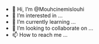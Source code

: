 - 👋 Hi, I’m @Mouhcinemislouhi
- 👀 I’m interested in ...
- 🌱 I’m currently learning ...
- 💞️ I’m looking to collaborate on ...
- 📫 How to reach me ...

<!---
Mouhcinemislouhi/Mouhcinemislouhi is a ✨ special ✨ repository because its `README.md` (this file) appears on your GitHub profile.
You can click the Preview link to take a look at your changes.
--->

